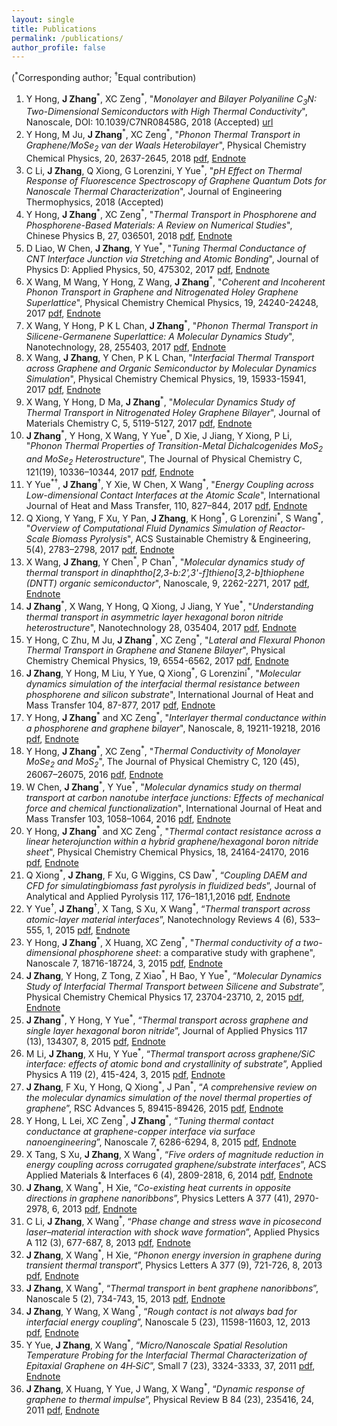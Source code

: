 ```yaml
---
layout: single
title: Publications
permalink: /publications/
author_profile: false
---
```


(<sup>\*</sup>Corresponding author; <sup>†</sup>Equal contribution)  

1. Y Hong, **J Zhang**<sup>\*</sup>, XC Zeng<sup>\*</sup>, "_Monolayer and Bilayer Polyaniline C<sub>3</sub>N: Two-Dimensional Semiconductors with High Thermal Conductivity_", Nanoscale, DOI: 10.1039/C7NR08458G, 2018 (Accepted) [url](http://pubs.rsc.org/en/content/articlelanding/2018/nr/c7nr08458g#!divAbstract)
1. Y Hong, M Ju, **J Zhang**<sup>\*</sup>, XC Zeng<sup>\*</sup>, "_Phonon Thermal Transport in Graphene/MoSe<sub>2</sub> van der Waals Heterobilayer_", Physical Chemistry Chemical Physics, 20, 2637-2645, 2018 [pdf](https://drive.google.com/file/d/1k5u2lq0edLLrHe_thXeGPViDP6baNOrH/view?usp=sharing), [Endnote](https://drive.google.com/uc?export=download&id=1ZJy2oPJVW0wXyWCvhVaUJGBgGGVWsfaS)
1. C Li, **J Zhang**, Q Xiong, G Lorenzini, Y Yue<sup>\*</sup>, "_pH Effect on Thermal Response of Fluorescence Spectroscopy of Graphene Quantum Dots for Nanoscale Thermal Characterization_", Journal of Engineering Thermophysics, 2018 (Accepted)
1. Y Hong, **J Zhang**<sup>\*</sup>, XC Zeng<sup>\*</sup>, "_Thermal Transport in Phosphorene and Phosphorene-Based Materials: A Review on Numerical Studies_", Chinese Physics B, 27, 036501, 2018 [pdf](https://drive.google.com/file/d/1u7typxe5JFBIy2WccJqppn1kRMj4wYIm/view?usp=sharing), [Endnote](https://drive.google.com/uc?export=download&id=1bVoKtKJo2kXffScuZml13ccHEqH1V6ih)
1. D Liao, W Chen, **J Zhang**, Y Yue<sup>\*</sup>, "_Tuning Thermal Conductance of CNT Interface Junction via Stretching and Atomic Bonding_", Journal of Physics D: Applied Physics, 50, 475302, 2017 [pdf](https://drive.google.com/file/d/0B3Yj4QkZpI-dUjhxMnhKcUVYRW8/view?usp=sharing), [Endnote](https://drive.google.com/uc?export=download&id=0B3Yj4QkZpI-dZ3d0UVNwaHBia2c)
1. X Wang, M Wang, Y Hong, Z Wang, **J Zhang**<sup>\*</sup>, "_Coherent and Incoherent Phonon Transport in Graphene and Nitrogenated Holey Graphene Superlattice_", Physical Chemistry Chemical Physics, 19, 24240-24248, 2017 [pdf](https://drive.google.com/file/d/0B3Yj4QkZpI-dcjJnX3NzRFBJeXM/view?usp=sharing), [Endnote](https://drive.google.com/uc?export=download&id=0B3Yj4QkZpI-dSUV0RHpCZGVOZlE)
1. X Wang, Y Hong, P K L Chan, **J Zhang**<sup>\*</sup>, "_Phonon Thermal Transport in Silicene-Germanene Superlattice: A Molecular Dynamics Study_", Nanotechnology, 28, 255403, 2017 [pdf](https://drive.google.com/file/d/0B3Yj4QkZpI-dWFZsdUFQei1GRjA/view?usp=sharing), [Endnote](https://drive.google.com/uc?export=download&id=0B3Yj4QkZpI-dQm9Wd1Q4SjdSRUk)
1. X Wang, **J Zhang**, Y Chen, P K L Chan, "_Interfacial Thermal Transport across Graphene and Organic Semiconductor by Molecular Dynamics Simulation_", Physical Chemistry Chemical Physics, 19, 15933-15941, 2017 [pdf](https://drive.google.com/file/d/0B3Yj4QkZpI-dcE5WMFhwcF81cEE/view?usp=sharing), [Endnote](https://drive.google.com/uc?export=download&id=0B3Yj4QkZpI-dNTFsMlpRbG82QVk)
1. X Wang, Y Hong, D Ma, **J Zhang**<sup>\*</sup>, "_Molecular Dynamics Study of Thermal Transport in Nitrogenated Holey Graphene Bilayer_", Journal of Materials Chemistry C, 5, 5119-5127, 2017 [pdf](https://drive.google.com/file/d/0B3Yj4QkZpI-dS1RVdXlDRzJBMU0/view?usp=sharing), [Endnote](https://drive.google.com/uc?export=download&id=0B3Yj4QkZpI-dTUxLRWpfTTJvUWs)
1. **J Zhang**<sup>\*</sup>, Y Hong, X Wang, Y Yue<sup>\*</sup>, D Xie, J Jiang, Y Xiong, P Li, "_Phonon Thermal Properties of Transition-Metal Dichalcogenides MoS<sub>2</sub> and MoSe<sub>2</sub> Heterostructure_", The Journal of Physical Chemistry C, 121(19), 10336–10344, 2017 [pdf](https://drive.google.com/file/d/0B3Yj4QkZpI-dSGYxSlRtLWxXRHc/view?usp=sharing), [Endnote](https://drive.google.com/uc?export=download&id=0B3Yj4QkZpI-db2VpTVVLaWNZeDA)
1. Y Yue<sup>\*</sup><sup>†</sup>, **J Zhang**<sup>†</sup>, Y Xie, W Chen, X Wang<sup>\*</sup>, "_Energy Coupling across Low-dimensional Contact Interfaces at the Atomic Scale_", International Journal of Heat and Mass Transfer, 110, 827–844, 2017 [pdf](https://drive.google.com/file/d/0B3Yj4QkZpI-dbHZraTVJU016cDQ/view?usp=sharing), [Endnote](https://drive.google.com/uc?export=download&id=0B3Yj4QkZpI-dbFgzYi1BaWM2eDA)
1. Q Xiong, Y Yang, F Xu, Y Pan, **J Zhang**, K Hong<sup>\*</sup>, G Lorenzini<sup>\*</sup>, S Wang<sup>\*</sup>, "_Overview of Computational Fluid Dynamics Simulation of Reactor-Scale Biomass Pyrolysis_", ACS Sustainable Chemistry & Engineering, 5(4), 2783–2798, 2017 [pdf](https://drive.google.com/file/d/0B3Yj4QkZpI-dTGVDZFdyRlhqaVE/view?usp=sharing), [Endnote](https://drive.google.com/uc?export=download&id=0B3Yj4QkZpI-dR3hqQ2puenpmcnM)
1. X Wang, **J Zhang**, Y Chen<sup>\*</sup>, P Chan<sup>\*</sup>, "_Molecular dynamics study of thermal transport in dinaphtho[2,3-b:2',3'-f]thieno[3,2-b]thiophene (DNTT) organic semiconductor_", Nanoscale, 9, 2262-2271, 2017 [pdf](https://drive.google.com/file/d/0B3Yj4QkZpI-ddHJYWmpEeWVkZ1k/view?usp=sharing), [Endnote](https://drive.google.com/uc?export=download&id=0B3Yj4QkZpI-dTC1MNXl2a191OEU)
1. **J Zhang**<sup>\*</sup>, X Wang, Y Hong, Q Xiong, J Jiang, Y Yue<sup>\*</sup>, "_Understanding thermal transport in asymmetric layer hexagonal boron nitride heterostructure_", Nanotechnology 28, 035404, 2017 [pdf](https://drive.google.com/file/d/0B3Yj4QkZpI-dMnBVbi1oWUQ2b00/view?usp=sharing), [Endnote](https://drive.google.com/uc?export=download&id=0B3Yj4QkZpI-dR0k1V1VySnF6ZXc)
1. Y Hong, C Zhu, M Ju, **J Zhang**<sup>\*</sup>, XC Zeng<sup>\*</sup>, "_Lateral and Flexural Phonon Thermal Transport in Graphene and Stanene Bilayer_", Physical Chemistry Chemical Physics, 19, 6554-6562, 2017 [pdf](https://drive.google.com/file/d/0B3Yj4QkZpI-dckNxSVVFWlpGbUk/view?usp=sharing), [Endnote](https://drive.google.com/uc?export=download&id=0B3Yj4QkZpI-dbklKa2RTOWJPTWM)
1. **J Zhang**, Y Hong, M Liu, Y Yue, Q Xiong<sup>\*</sup>, G Lorenzini<sup>\*</sup>, "_Molecular dynamics simulation of the interfacial thermal resistance between phosphorene and silicon substrate_", International Journal of Heat and Mass Transfer 104, 87-877, 2017 [pdf](https://drive.google.com/file/d/0B3Yj4QkZpI-deGVXQ0pybURsRjA/view?usp=sharing), [Endnote](https://drive.google.com/uc?export=download&id=0B3Yj4QkZpI-dZHNZSllyUDZKUjQ)
1. Y Hong, **J Zhang**<sup>\*</sup> and XC Zeng<sup>\*</sup>, "_Interlayer thermal conductance within a phosphorene and graphene bilayer_", Nanoscale, 8, 19211-19218, 2016 [pdf](https://drive.google.com/file/d/0B3Yj4QkZpI-dOF9EaGk5UnBwQm8/view?usp=sharing), [Endnote](https://drive.google.com/uc?export=download&id=0B3Yj4QkZpI-dMlV4LVRURktmU2c)
1. Y Hong, **J Zhang**<sup>\*</sup>, XC Zeng<sup>\*</sup>, "_Thermal Conductivity of Monolayer MoSe<sub>2</sub> and MoS<sub>2</sub>_", The Journal of Physical Chemistry C, 120 (45), 26067–26075, 2016 [pdf](https://drive.google.com/file/d/0B3Yj4QkZpI-dSmZpd0RqVUprc1U/view?usp=sharing), [Endnote](https://drive.google.com/uc?export=download&id=0B3Yj4QkZpI-dRE5WaUFXd2U0M2c)
1. W Chen, **J Zhang**<sup>\*</sup>, Y Yue<sup>\*</sup>, "_Molecular dynamics study on thermal transport at carbon nanotube interface junctions: Effects of mechanical force and chemical functionalization_", International Journal of Heat and Mass Transfer 103, 1058–1064, 2016 [pdf](https://drive.google.com/file/d/0B3Yj4QkZpI-ddjB3bEw2MDg2YTQ/view?usp=sharing), [Endnote](https://drive.google.com/uc?export=download&id=0B3Yj4QkZpI-dWk5NUzEyMkN2bUU)
1. Y Hong, **J Zhang**<sup>\*</sup> and XC Zeng<sup>\*</sup>, "_Thermal contact resistance across a linear heterojunction within a hybrid graphene/hexagonal boron nitride sheet_", Physical Chemistry Chemical Physics, 18, 24164-24170, 2016 [pdf](https://drive.google.com/file/d/0B3Yj4QkZpI-dTXRaaWJTTlBsWDQ/view?usp=sharing), [Endnote](https://drive.google.com/uc?export=download&id=0B3Yj4QkZpI-dQ2RSTDJ0eEJtTnc)
1. Q Xiong<sup>\*</sup>, **J Zhang**, F Xu, G Wiggins, CS Daw<sup>\*</sup>, “_Coupling DAEM and CFD for simulatingbiomass fast pyrolysis in fluidized beds_”, Journal of Analytical and Applied Pyrolysis 117, 176–181,1,2016 [pdf](https://drive.google.com/open?id=0B3Yj4QkZpI-dOHp3TXhoemx4N1k), [Endnote](https://drive.google.com/uc?export=download&id=0B3Yj4QkZpI-ddHF5R3BfNW4zbzA)
1. Y Yue<sup>†</sup>, **J Zhang**<sup>†</sup>, X Tang, S Xu, X Wang<sup>\*</sup>, “_Thermal transport across atomic-layer material interfaces_”, Nanotechnology Reviews 4 (6), 533–555, 1, 2015 [pdf](https://drive.google.com/open?id=0B3Yj4QkZpI-dWnFydmtwNDF4RUE), [Endnote](https://drive.google.com/uc?export=download&id=0B3Yj4QkZpI-dX0xOb3FuRTZPM3c)
1. Y Hong, **J Zhang**<sup>\*</sup>, X Huang, XC Zeng<sup>\*</sup>, "_Thermal conductivity of a two-dimensional phosphorene sheet_: a comparative study with graphene", Nanoscale 7, 18716-18724, 3, 2015 [pdf](https://drive.google.com/open?id=0B3Yj4QkZpI-dNHdiQ0JNTlkxMzA), [Endnote](https://drive.google.com/uc?export=download&id=0B3Yj4QkZpI-dSlZoMDZBeW5PcUE)
1. **J Zhang**, Y Hong, Z Tong, Z Xiao<sup>\*</sup>, H Bao, Y Yue<sup>\*</sup>, “_Molecular Dynamics Study of Interfacial Thermal Transport between Silicene and Substrate_”, Physical Chemistry Chemical Physics 17, 23704-23710, 2, 2015 [pdf](https://drive.google.com/open?id=0B3Yj4QkZpI-dU2RuY0JYdlRNMk0), [Endnote](https://drive.google.com/uc?export=download&id=0B3Yj4QkZpI-dVlhEWDlkUnVZaFU)
1. **J Zhang**<sup>\*</sup>, Y Hong, Y Yue<sup>\*</sup>, “_Thermal transport across graphene and single layer hexagonal boron nitride_”, Journal of Applied Physics 117 (13), 134307, 8, 2015 [pdf](https://drive.google.com/open?id=0B3Yj4QkZpI-dbGdlM0NmcTE2ZWM), [Endnote](https://drive.google.com/uc?export=download&id=0B3Yj4QkZpI-da0ZaeG5KMXFzV0E)
1. M Li, **J Zhang**, X Hu, Y Yue<sup>\*</sup>, “_Thermal transport across graphene/SiC interface: effects of atomic bond and crystallinity of substrate_”, Applied Physics A 119 (2), 415-424, 3, 2015 [pdf](https://drive.google.com/open?id=0B3Yj4QkZpI-ddU9ISVdaSk1jdGs), [Endnote](https://drive.google.com/uc?export=download&id=0B3Yj4QkZpI-da1dkc1JuUGdYaHM)
1. **J Zhang**, F Xu, Y Hong, Q Xiong<sup>\*</sup>, J Pan<sup>\*</sup>, “_A comprehensive review on the molecular dynamics simulation of the novel thermal properties of graphene_”, RSC Advances 5, 89415-89426, 2015 [pdf](https://drive.google.com/open?id=0B3Yj4QkZpI-dV2JIVlRIQ2dTNkk), [Endnote](https://drive.google.com/uc?export=download&id=0B3Yj4QkZpI-dU0ZCQmhFZGt6RUk)
1. Y Hong, L Lei, XC Zeng<sup>\*</sup>, **J Zhang**<sup>\*</sup>, “_Tuning thermal contact conductance at graphene-copper interface via surface nanoengineering_”, Nanoscale 7, 6286-6294, 8, 2015 [pdf](https://drive.google.com/open?id=0B3Yj4QkZpI-dcHJxLXU2TXlsczg), [Endnote](https://drive.google.com/uc?export=download&id=0B3Yj4QkZpI-dS2Q0cHlSaHBjRlU)
1. X Tang, S Xu, **J Zhang**, X Wang<sup>\*</sup>, “_Five orders of magnitude reduction in energy coupling across corrugated graphene/substrate interfaces_”, ACS Applied Materials & Interfaces 6 (4), 2809-2818, 6, 2014 [pdf](https://drive.google.com/open?id=0B3Yj4QkZpI-db2NRVE9JbWhGZEk), [Endnote](https://drive.google.com/uc?export=download&id=0B3Yj4QkZpI-dTGJKVHhsaXM1Zlk)
1. **J Zhang**, X Wang<sup>\*</sup>, H Xie, “_Co-existing heat currents in opposite directions in graphene nanoribbons_”, Physics Letters A 377 (41), 2970-2978, 6, 2013 [pdf](https://drive.google.com/open?id=0B3Yj4QkZpI-daHJmaEs1eE5WME0), [Endnote](https://drive.google.com/uc?export=download&id=0B3Yj4QkZpI-dQ2VXaVZqMXVhdFk)
1. C Li, **J Zhang**, X Wang<sup>\*</sup>, “_Phase change and stress wave in picosecond laser–material interaction with shock wave formation_”, Applied Physics A 112 (3), 677-687, 8, 2013 [pdf](https://drive.google.com/open?id=0B3Yj4QkZpI-dYlNka1pNd0dVNFE), [Endnote](https://drive.google.com/uc?export=download&id=0B3Yj4QkZpI-daTVWTUtMblA5VjQ)
1. **J Zhang**, X Wang<sup>\*</sup>, H Xie, “_Phonon energy inversion in graphene during transient thermal transport_”, Physics Letters A 377 (9), 721-726, 8, 2013 [pdf](https://drive.google.com/open?id=0B3Yj4QkZpI-dcnZRZzh0Qkt4QkE), [Endnote](https://drive.google.com/uc?export=download&id=0B3Yj4QkZpI-daGlsRmx5YTg1dmM)
1. **J Zhang**, X Wang<sup>\*</sup>, “_Thermal transport in bent graphene nanoribbons_”, Nanoscale 5 (2), 734-743, 15, 2013 [pdf](https://drive.google.com/open?id=0B3Yj4QkZpI-dbDZ5NWVHa1hLQlU), [Endnote](https://drive.google.com/uc?export=download&id=0B3Yj4QkZpI-dMEItSF9yc19rX1k)
1. **J Zhang**, Y Wang, X Wang<sup>\*</sup>, “_Rough contact is not always bad for interfacial energy coupling_”, Nanoscale 5 (23), 11598-11603, 12, 2013 [pdf](https://drive.google.com/open?id=0B3Yj4QkZpI-dWFl4c3N1US1hS2s), [Endnote](https://drive.google.com/uc?export=download&id=0B3Yj4QkZpI-dXzVkXzYxSVprRUk)
1. Y Yue, **J Zhang**, X Wang<sup>\*</sup>, “_Micro/Nanoscale Spatial Resolution Temperature Probing for the Interfacial Thermal Characterization of Epitaxial Graphene on 4H‐SiC_”, Small 7 (23), 3324-3333, 37, 2011 [pdf](https://drive.google.com/open?id=0B3Yj4QkZpI-dUjE4dW54Q09rd0k), [Endnote](https://drive.google.com/uc?export=download&id=0B3Yj4QkZpI-dMzVaQUl6QmhxRDQ)
1. **J Zhang**, X Huang, Y Yue, J Wang, X Wang<sup>\*</sup>, “_Dynamic response of graphene to thermal impulse_”, Physical Review B 84 (23), 235416, 24, 2011 [pdf](https://drive.google.com/file/d/0B3Yj4QkZpI-dY1N1ekprMndvbnc/view?usp=sharing), [Endnote](https://drive.google.com/uc?export=download&id=0B3Yj4QkZpI-dNHN4M3FGLXFKb2s)

